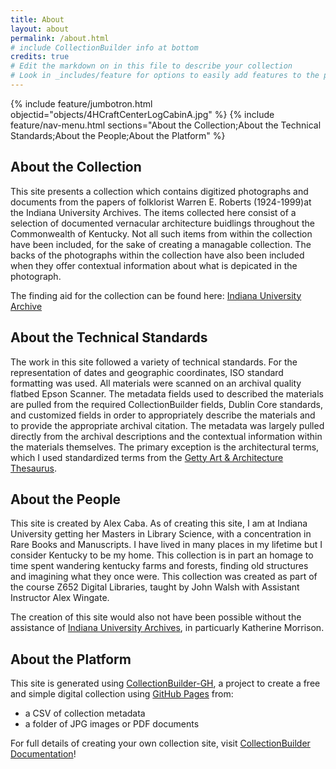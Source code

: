 ```yaml
---
title: About
layout: about
permalink: /about.html
# include CollectionBuilder info at bottom
credits: true
# Edit the markdown on in this file to describe your collection
# Look in _includes/feature for options to easily add features to the page
---
```


{% include feature/jumbotron.html objectid="objects/4HCraftCenterLogCabinA.jpg" %}
{% include feature/nav-menu.html sections="About the Collection;About the Technical Standards;About the People;About the Platform" %}

## About the Collection
This site presents a collection which contains digitized photographs and documents from the papers of folklorist Warren E. Roberts (1924-1999)at the Indiana University Archives. The items collected here consist of a selection of documented vernacular architecture buidlings throughout the Commonwealth of Kentucky. Not all such items from within the collection have been included, for the sake of creating a managable collection. The backs of the photographs within the collection have also been included when they offer contextual information about what is depicated in the photograph. 

The finding aid for the collection can be found here: [Indiana University Archive](https://archives.iu.edu/html/InU-Ar-VAA9415.html)

## About the Technical Standards
The work in this site followed a variety of technical standards. For the representation of dates and geographic coordinates, ISO standard formatting was used. All materials were scanned on an archival quality flatbed Epson Scanner. The metadata fields used to described the materials are pulled from the required CollectionBuilder fields, Dublin Core standards, and customized fields in order to appropriately describe the materials and to provide the appropriate archival citation. 
The metadata was largely pulled directly from the archival descriptions and the contextual information within the materials themselves. The primary exception is the architectural terms, which I used standardized terms from the [Getty Art & Architecture Thesaurus](https://www.getty.edu/research/tools/vocabularies/aat/).

## About the People
This site is created by Alex Caba. As of creating this site, I am at Indiana University getting her Masters in Library Science, with a concentration in Rare Books and Manuscripts. I have lived in many places in my lifetime but I consider Kentucky to be my home. This collection is in part an homage to time spent wandering kentucky farms and forests, finding old structures and imagining what they once were. 
This collection was created as part of the course Z652 Digital Libraries, taught by John Walsh with Assistant Instructor Alex Wingate. 

The creation of this site would also not have been possible without the assistance of [Indiana University Archives](https://libraries.indiana.edu/university-archives), in particuarly Katherine Morrison. 

## About the Platform

This site is generated using [CollectionBuilder-GH](https://collectionbuilding.github.io/gh/), a project to create a free and simple digital collection using [GitHub Pages](https://pages.github.com/) from: 

- a CSV of collection metadata
- a folder of JPG images or PDF documents

For full details of creating your own collection site, visit [CollectionBuilder Documentation](https://collectionbuilder.github.io/cb-docs/)!
